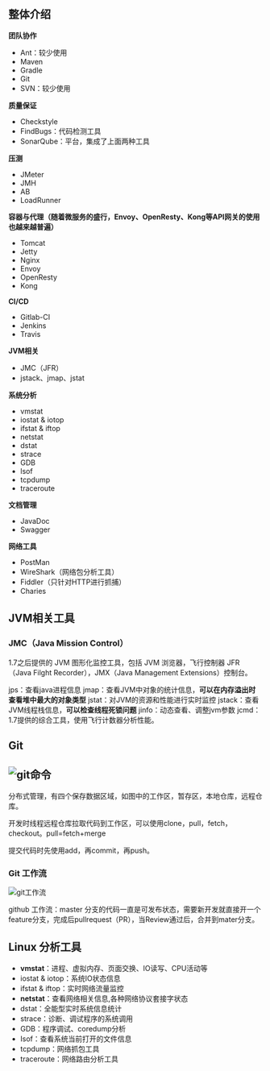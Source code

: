 ## 整体介绍

**团队协作**

- Ant：较少使用
- Maven
- Gradle
- Git
- SVN：较少使用

**质量保证**

- Checkstyle
- FindBugs：代码检测工具
- SonarQube：平台，集成了上面两种工具

**压测**

- JMeter
- JMH
- AB
- LoadRunner

**容器与代理（随着微服务的盛行，Envoy、OpenResty、Kong等API网关的使用也越来越普遍）**

- Tomcat
- Jetty
- Nginx
- Envoy
- OpenResty
- Kong

**CI/CD**

- Gitlab-CI
- Jenkins
- Travis

**JVM相关**

- JMC（JFR）
- jstack、jmap、jstat

**系统分析**

- vmstat
- iostat & iotop
- ifstat & iftop
- netstat
- dstat
- strace
- GDB
- lsof
- tcpdump
- traceroute

**文档管理**

- JavaDoc
- Swagger

**网络工具**

- PostMan
- WireShark（网络包分析工具）
- Fiddler（只针对HTTP进行抓捕）
- Charies

## JVM相关工具

### JMC（Java Mission Control）

1.7之后提供的 JVM 图形化监控工具，包括 JVM 浏览器，飞行控制器 JFR（Java Filght Recorder），JMX（Java Management Extensions）控制台。

jps：查看java进程信息
jmap：查看JVM中对象的统计信息，**可以在内存溢出时查看堆中最大的对象类型**
jstat：对JVM的资源和性能进行实时监控
jstack：查看JVM线程栈信息，**可以检查线程死锁问题**
jinfo：动态查看、调整jvm参数
jcmd：1.7提供的综合工具，使用飞行计数器分析性能。



## Git

## ![git命令](C:\Users\吕明辉\Desktop\github笔记\git命令.png)

分布式管理，有四个保存数据区域，如图中的工作区，暂存区，本地仓库，远程仓库。

开发时线程远程仓库拉取代码到工作区，可以使用clone，pull，fetch，checkout。pull=fetch+merge

提交代码时先使用add，再commit，再push。

### Git 工作流

![git工作流](C:\Users\吕明辉\Desktop\github笔记\git工作流.png)

github 工作流：master 分支的代码一直是可发布状态，需要新开发就直接开一个feature分支，完成后pullrequest（PR），当Review通过后，合并到mater分支。



## Linux 分析工具

* **vmstat**：进程、虚拟内存、页面交换、IO读写、CPU活动等
* iostat & iotop：系统IO状态信息
* ifstat & iftop：实时网络流量监控
* **netstat**：查看网络相关信息,各种网络协议套接字状态
* dstat：全能型实时系统信息统计
* strace：诊断、调试程序的系统调用
* GDB：程序调试、coredump分析
* Isof：查看系统当前打开的文件信息
* tcpdump：网络抓包工具
* traceroute：网络路由分析工具
